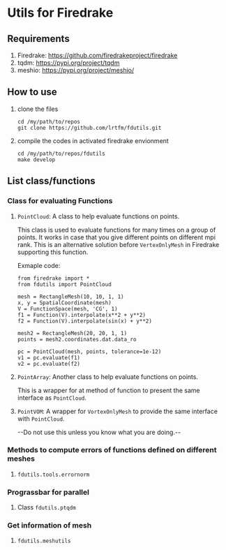 # Utils for Firedrake

## Requirements 
1. Firedrake: https://github.com/firedrakeproject/firedrake 
2. tqdm: https://pypi.org/project/tqdm 
3. meshio: https://pypi.org/project/meshio/
<!--4. Gmsh: https://pypi.org/project/gmsh -->

## How to use

1. clone the files
    ```
    cd /my/path/to/repos
    git clone https://github.com/lrtfm/fdutils.git
    ```

2. compile the codes in activated firedrake envionment
    ```
    cd /my/path/to/repos/fdutils
    make develop
    ```
    
## List class/functions

### Class for evaluating Functions

1. `PointCloud`: A class to help evaluate functions on points.
    
    This class is used to evaluate functions for many times on 
    a group of points. It works in case that you give different points 
    on different mpi rank. This is an alternative solution before
    `VertexOnlyMesh` in Firedrake supporting this function.
    
    Exmaple code:
    ```
    from firedrake import *
    from fdutils import PointCloud

    mesh = RectangleMesh(10, 10, 1, 1)
    x, y = SpatialCoordinate(mesh)
    V = FunctionSpace(mesh, 'CG', 1)
    f1 = Function(V).interpolate(x**2 + y**2)
    f2 = Function(V).interpolate(sin(x) + y**2)

    mesh2 = RectangleMesh(20, 20, 1, 1)
    points = mesh2.coordinates.dat.data_ro

    pc = PointCloud(mesh, points, tolerance=1e-12)
    v1 = pc.evaluate(f1)
    v2 = pc.evaluate(f2)
    ```
    
2. `PointArray`: Another class to help evaluate functions on points.
    
    This is a wrapper for at method of function to present the same
    interface as `PointCloud`.
    
3. `PointVOM`: A wrapper for `VortexOnlyMesh` to provide the same interface
    with `PointCloud`.
    
    --Do not use this unless you know what you are doing.--
    
### Methods to compute errors of functions defined on different meshes

1. `fdutils.tools.errornorm`

### Prograssbar for parallel

1. Class `fdutils.ptqdm`

### Get information of mesh

1. `fdutils.meshutils`

